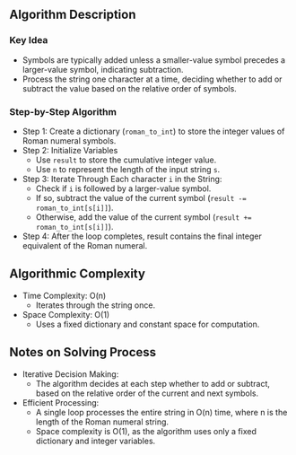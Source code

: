 ## Algorithm Description
### Key Idea
- Symbols are typically added unless a smaller-value symbol precedes a larger-value symbol, indicating subtraction.
- Process the string one character at a time, deciding whether to add or subtract the value based on the relative order of symbols.

### Step-by-Step Algorithm
- Step 1: Create a dictionary (```roman_to_int```) to store the integer values of Roman numeral symbols.
- Step 2: Initialize Variables
  - Use ```result``` to store the cumulative integer value.
  - Use ```n``` to represent the length of the input string ```s```.
- Step 3: Iterate Through Each character ```i``` in the String:
  - Check if ```i``` is followed by a larger-value symbol.
  - If so, subtract the value of the current symbol (```result -= roman_to_int[s[i]]```).
  - Otherwise, add the value of the current symbol (```result += roman_to_int[s[i]]```).
- Step 4: After the loop completes, result contains the final integer equivalent of the Roman numeral.

## Algorithmic Complexity
- Time Complexity: O(n)
  - Iterates through the string once.
- Space Complexity: O(1)
  - Uses a fixed dictionary and constant space for computation.

## Notes on Solving Process
- Iterative Decision Making:
  - The algorithm decides at each step whether to add or subtract, based on the relative order of the current and next symbols.
- Efficient Processing:
  - A single loop processes the entire string in O(n) time, where n is the length of the Roman numeral string.
  - Space complexity is O(1), as the algorithm uses only a fixed dictionary and integer variables.